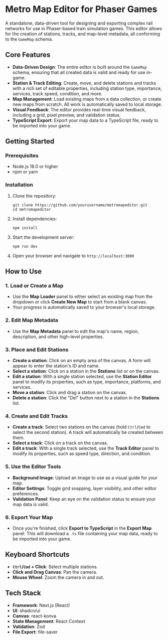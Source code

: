 # Metro Map Editor for Phaser Games

A standalone, data-driven tool for designing and exporting complex rail networks for use in Phaser-based train simulation games. This editor allows for the creation of stations, tracks, and map-level metadata, all conforming to the `GameMap` schema.

## Core Features

- **Data-Driven Design**: The entire editor is built around the `GameMap` schema, ensuring that all created data is valid and ready for use in-game.
- **Station & Track Editing**: Create, move, and delete stations and tracks with a rich set of editable properties, including station type, importance, services, track speed, condition, and more.
- **Map Management**: Load existing maps from a data collection, or create new maps from scratch. All work is automatically saved to local storage.
- **Visual Feedback**: The editor provides real-time visual feedback, including a grid, pixel preview, and validation status.
- **TypeScript Export**: Export your map data to a TypeScript file, ready to be imported into your game.

## Getting Started

### Prerequisites

- Node.js 18.0 or higher
- npm or yarn

### Installation

1. Clone the repository:
   ```
   git clone https://github.com/yourusername/metromapeditor.git
   cd metromapeditor
   ```

2. Install dependencies:
   ```
   npm install
   ```

3. Start the development server:
   ```
   npm run dev
   ```

4. Open your browser and navigate to `http://localhost:3000`

## How to Use

### 1. Load or Create a Map

- Use the **Map Loader** panel to either select an existing map from the dropdown or click **Create New Map** to start from a blank canvas.
- Your progress is automatically saved to your browser's local storage.

### 2. Edit Map Metadata

- Use the **Map Metadata** panel to edit the map's name, region, description, and other high-level properties.

### 3. Place and Edit Stations

- **Create a station**: Click on an empty area of the canvas. A form will appear to enter the station's ID and name.
- **Select a station**: Click on a station in the **Stations** list or on the canvas.
- **Edit a station**: With a single station selected, use the **Station Editor** panel to modify its properties, such as type, importance, platforms, and services.
- **Move a station**: Click and drag a station on the canvas.
- **Delete a station**: Click the "Del" button next to a station in the **Stations** list.

### 4. Create and Edit Tracks

- **Create a track**: Select two stations on the canvas (hold `Ctrl`/`Cmd` to select the second station). A track will automatically be created between them.
- **Select a track**: Click on a track on the canvas.
- **Edit a track**: With a single track selected, use the **Track Editor** panel to modify its properties, such as speed type, direction, and condition.

### 5. Use the Editor Tools

- **Background Image**: Upload an image to use as a visual guide for your map.
- **Editor Settings**: Toggle grid snapping, layer visibility, and other editor preferences.
- **Validation Panel**: Keep an eye on the validation status to ensure your map data is valid.

### 6. Export Your Map

- Once you're finished, click **Export to TypeScript** in the **Export Map** panel. This will download a `.ts` file containing your map data, ready to be imported into your game.

## Keyboard Shortcuts

- **`Ctrl`/`Cmd` + Click**: Select multiple stations.
- **Click and Drag Canvas**: Pan the camera.
- **Mouse Wheel**: Zoom the camera in and out.

## Tech Stack

- **Framework**: Next.js (React)
- **UI**: shadcn/ui
- **Canvas**: react-konva
- **State Management**: React Context
- **Validation**: Zod
- **File Export**: file-saver
